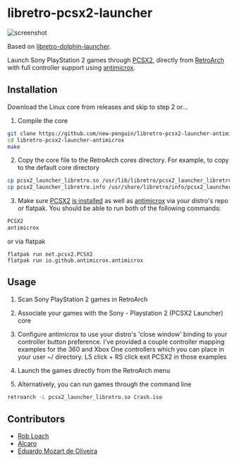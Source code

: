# libretro-pcsx2-launcher

![screenshot](https://github.com/new-penguin/libretro-pcsx2-launcher-antimicrox/assets/139792946/fd3f0ca5-1f62-46cd-a367-9920282bb2d4)


Based on [libretro-dolphin-launcher](https://github.com/RobLoach/libretro-dolphin-launcher).

Launch Sony PlayStation 2 games through [PCSX2](https://pcsx2.net/), directly from [RetroArch](http://www.libretro.com/) with full controller support using [antimicrox](https://github.com/AntiMicroX/antimicrox/).


## Installation

Download the Linux core from releases and skip to step 2 or...

1. Compile the core
  ``` bash
  git clone https://github.com/new-penguin/libretro-pcsx2-launcher-antimicrox.git
  cd libretro-pcsx2-launcher-antimicrox
  make
  ```

2. Copy the core file to the RetroArch cores directory. For example, to copy to the default core directory
  ``` bash
  cp pcsx2_launcher_libretro.so /usr/lib/libretro/pcsx2_launcher_libretro.so
  cp pcsx2_launcher_libretro.info /usr/share/libretro/info/pcsx2_launcher_libretro.info
  ```

3. Make sure [PCSX2](https://pcsx2.net/) [is installed](https://pcsx2.net/download.html) as well as [antimicrox](https://github.com/AntiMicroX/antimicrox/) via your distro's repo or flatpak. You should be able to run both of the following commands:

  ``` bash
  PCSX2
  antimicrox
  ```
  or via flatpak
  
  ```
  flatpak run net.pcsx2.PCSX2
  flatpak run io.github.antimicrox.antimicrox
  ```

## Usage

1. Scan Sony PlayStation 2 games in RetroArch

2. Associate your games with the Sony - Playstation 2 (PCSX2 Launcher) core

3. Configure antimicrox to use your distro's 'close window' binding to your controller button preference. I've provided a couple controller mapping examples for the 360 and Xbox One controllers which you can place in your user ~/ directory. LS click + RS click exit PCSX2 in those examples
  
3. Launch the games directly from the RetroArch menu

3. Alternatively, you can run games through the command line
  ``` bash
  retroarch -L pcsx2_launcher_libretro.so Crash.iso
  ```

## Contributors

- [Rob Loach](http://github.com/robloach)
- [Alcaro](https://github.com/Alcaro)
- [Eduardo Mozart de Oliveira](https://github.com/coldscientist)
